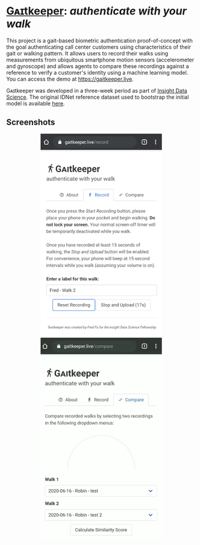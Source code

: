 # [Gᴀɪtkeeper](https://gaitkeeper.live): *authenticate with your walk*

This project is a gait-based biometric authentication proof-of-concept with the goal authenticating call center customers using characteristics of their gait or walking pattern. It allows users to record their walks using measurements from ubiquitous smartphone motion sensors (accelerometer and gyroscope) and allows agents to compare these recordings against a reference to verify a customer's identity using a machine learning model. You can access the demo at https://gaitkeeper.live.

Gᴀɪtkeeper was developed in a three-week period as part of [Insight Data Science](https://www.insightdatascience.com/). The original IDNet reference dataset used to bootstrap the initial model is available [here](http://signet.dei.unipd.it/research/human-sensing/).

## Screenshots

<p float="left" align="middle">
  <img src="./screenshots/record.png" width="322" hspace="20"/>
  <img src="./screenshots/compare.gif" width="322" hspace="20"/>
</p>